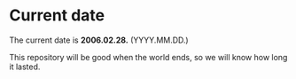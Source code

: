 # Current date

The current date is **2006.02.28.** (YYYY.MM.DD.)

This repository will be good when the world ends, so we will know how long it lasted.